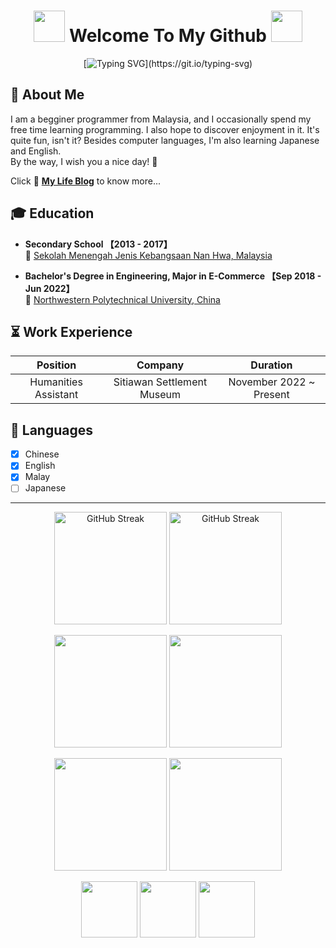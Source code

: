 <h1 align="center"><img height="50" src="https://media.tenor.com/rdDl7LftU8QAAAAj/monokuma-danganronpa.gif" /> Welcome To My Github <img height="50" src="https://media.tenor.com/rdDl7LftU8QAAAAj/monokuma-danganronpa.gif" /> </h1>

<div align="center">

[![Typing SVG](https://readme-typing-svg.demolab.com?font=Flavors&size=18&duration=1000&pause=1000&color=D79764&background=00000000&center=true&vCenter=true&width=435&height=30&separator=%3C&lines=Commit+your+way+to+the+Lord;%3CTrust+in+Him+and+He+will+do+this.)](https://git.io/typing-svg)

<div align="left">

## 🌻 About Me    
<p>I am a begginer programmer from Malaysia, and I occasionally spend my free time learning programming. I also hope to discover enjoyment in it. It's quite fun, isn't it? Besides computer languages, I'm also learning Japanese and English. <br>
By the way, I wish you a nice day! 🥂 </p>   
Click 🎐 <a href="https://cwteng1005.github.io/WT_Blog/" target="_blank"><b>My Life Blog</b></a> to know more...

## 🎓 Education  
- **Secondary School 【2013 - 2017】**   
  🏫 <a href="https://sites.google.com/view/smjknh" target="_blank">Sekolah Menengah Jenis Kebangsaan Nan Hwa, Malaysia</a>

- **Bachelor's Degree in Engineering, Major in E-Commerce 【Sep 2018 - Jun 2022】**   
  🏫 <a href="https://en.nwpu.edu.cn/" target="_blank">Northwestern Polytechnical University, China</a>

## ⏳ Work Experience
| Position | Company | Duration |
| :------: | :-----: | :------: |
| Humanities Assistant | Sitiawan Settlement Museum | November 2022 ~ Present |
  
## 💬 Languages
- [x] Chinese
- [x] English
- [x] Malay
- [ ] Japanese
      
---  

<div align="center">
     
<a href="https://git.io/streak-stats#gh-light-mode-only"><img height="180" src="https://streak-stats.demolab.com?user=CWTeng1005&theme=moltack&hide_border=true&card_width=890&stroke=7A1021" alt="GitHub Streak"/></a>
<a href="https://git.io/streak-stats#gh-dark-mode-only"><img height="180" src="https://streak-stats.demolab.com?user=CWTeng1005&theme=apprentice&hide_border=true&card_width=890&background=915151" alt="GitHub Streak" /></a>

<a href="https://github.com/anuraghazra/github-readme-stats#gh-light-mode-only"><img height="180" src="https://github-readme-stats.vercel.app/api?username=CWTeng1005&show_icons=true&theme=moltack" /></a>
<a href="https://github.com/anuraghazra/github-readme-stats#gh-light-mode-only"><img height="180" src="https://github-readme-stats.vercel.app/api/top-langs/?username=CWTeng1005&theme=moltack&layout=compact&card_width=300"/></a>

<a href="https://github.com/anuraghazra/github-readme-stats#gh-dark-mode-only"><img height="180" src="https://github-readme-stats.vercel.app/api?username=CWTeng1005&show_icons=true&theme=rose" /></a>
<a href="https://github.com/anuraghazra/github-readme-stats#gh-dark-mode-only"><img height="180" src="https://github-readme-stats.vercel.app/api/top-langs/?username=CWTeng1005&theme=rose&layout=compact&card_width=300" /></a>

<img height="90" src="https://media.tenor.com/vafOLwS0j0sAAAAj/star-y%C4%B1ld%C4%B1z.gif" />
<a href="https://github.com/ryo-ma/github-profile-trophy"><img height="90" src="https://github-profile-trophy.vercel.app/?username=CWTeng1005&row=1&column=7&no-bg=true&no-frame=true&theme=juicyfresh" /></a>
<img height="90" src="https://media.tenor.com/vafOLwS0j0sAAAAj/star-y%C4%B1ld%C4%B1z.gif" />
